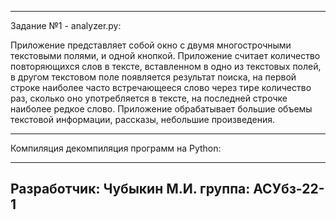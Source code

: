------------------------------

Задание №1 - analyzer.py:

Приложение представляет собой окно с двумя многострочными текстовыми полями, и одной кнопкой.
Приложение считает количество повторяющихся слов в тексте, вставленном в одно из текстовых полей, в другом текстовом поле появляется результат поиска, на первой строке наиболее часто встречающееся слово через тире количество раз, сколько оно употребляется в тексте, на последней строчке наиболее редкое слово. 
Приложение обрабатывает большие объемы текстовой информации, рассказы, небольшие произведения. 

------------------------------

Компиляция декомпиляция программ на Python:




------------------------------
Разработчик: Чубыкин М.И. группа: АСУбз-22-1
------------------------------
